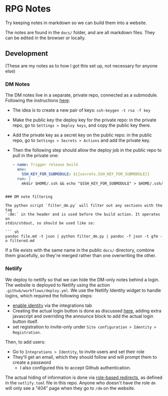 # RPG Notes

Try keeping notes in markdown so we can build them into a website.

The notes are found in the `docs/` folder, and are all markdown files. They can
be edited in the browser or locally.

## Development

(These are my notes as to how I got this set up, not necessary for anyone else)

### DM Notes

The DM notes live in a separate, private repo, connected as a submodule.
Following the instructions
[here](https://ehlers.berlin/blog/private-submodules-in-github-ci/):
- The idea is to create a new pair of keys: `ssh-keygen -t rsa -f key`
- Make the public key the deploy key for the private repo: in the private repo,
  go to `Settings > Deploy keys`, and copy the public key there.
- Add the private key as a secret key on the public repo: in the public repo, go
  to `Settings > Secrets > Actions` and add the private key.
- Then the following step should allow the deploy job in the public repo to pull
  in the private one:

  ```yml
  - name: Trigger release build
    env:
      SSH_KEY_FOR_SUBMODULE: ${{secrets.SSH_KEY_FOR_SUBMODULE}}
    run: |
      mkdir $HOME/.ssh && echo "$SSH_KEY_FOR_SUBMODULE" > $HOME/.ssh/id_rsa && chmod 600 $HOME/.ssh/id_rsa && git submodule update --init --recursive
 ```

### DM note filtering

The python script `filter_dm.py` will filter out any sections with the tag
`:dm:` in the header and is used before the build action. It operates on
stdin/stdout, so should be used like so:

``` sh
pandoc file.md -t json | python filter_dm.py | pandoc -f json -t gfm -o filtered.md
```

If a file exists with the same name in the public `docs/` directory, combine
them gracefully, so they're merged rather than one overwriting the other.

### Netlify

We deploy to netlify so that we can hide the DM-only notes behind a login. The
website is deployed to Netlify using the action `.github/workflows/deploy.yml`.
We use the Netlify Identity widget to handle logins, which required the
following steps:
- [enable identity](https://docs.netlify.com/visitor-access/identity/) via the
  integrations tab
- Creating the actual login button is done as discussed
  [here](https://www.netlify.com/blog/2018/01/23/getting-started-with-jwt-and-identity/),
  adding extra javascript and overriding the announce block to add the actual
  login button itself.
- set registration to invite-only under `Site configuration > Identity >
  Registration`.
  
Then, to add users:
- Go to `Integrations > Identity`, to invite users and set their role
- They'll get an email, which they should follow and will prompt them to create
  a password
  - I also configured this to accept Github authentication.
  
The actual hiding of information is done via [role-based
redirects](https://docs.netlify.com/visitor-access/role-based-access-control/),
as defined in the `netlify.toml` file in this repo. Anyone who doesn't have the
role `dm` will only see a "404" page when they go to `/dm` on the website.
